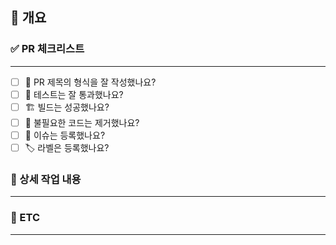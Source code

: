 ## 📑 개요

<!-- 개요에는 왜 이 작업을 했는지 알려주세요! -->

<!-- 예시는 다음과 같습니다. -->
<!-- #(해당 이슈 번호) -->
<!-- 중복 회원 가입 방지 기능 구현 -->
<!-- Assignees 에는 자신과 참여를 원 하시는 분을 선택하시면 됩니다! -->

### ✅ PR 체크리스트

---

- [ ] 🔀 PR 제목의 형식을 잘 작성했나요?
- [ ] 💯 테스트는 잘 통과했나요?
- [ ] 🏗️ 빌드는 성공했나요?
- [ ] 🧹 불필요한 코드는 제거했나요?
- [ ] 💭 이슈는 등록했나요?
- [ ] 🏷️ 라벨은 등록했나요?

### 🚀 상세 작업 내용

---

<!-- 상세 작업 내용 에서는 어떠한 작업을 했는지 상세히 적어주세요! -->

<!-- 예시는 다음과 같습니다. -->
<!-- - [X] 아이디 중복 검사 비즈니스 로직 구현 -->
<!-- - [X] 중복일 경우 예외 처리 기능 구현 -->

### 📁 ETC

---

<!-- 이 곳에서는 관련 자료나 사진을 올여주세요! -->
<!-- 링크를 넣고 싶은 경우에는 MAC 에서는 커맨드 + K, Windows 에서는 컨트롤 + K를 누르면 [](url) 가 생성되는데 [] 안에는 원하시는 링크의 제목을 입력하고 () 안에는 URL을
입력해주세요! -->
<!-- 사진 같은 경우에는 drag and drop 으로 사진을 추가할 수 있습니다! -->
